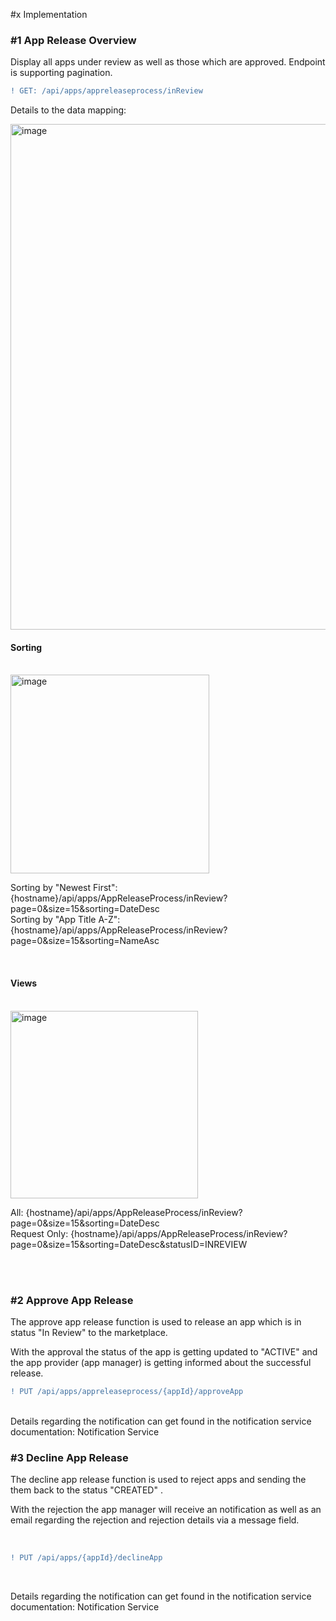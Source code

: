 #x Implementation

### #1 App Release Overview
Display all apps under review as well as those which are approved.
Endpoint is supporting pagination.
<br>

```diff
! GET: /api/apps/appreleaseprocess/inReview
```

Details to the data mapping:

<img width="809" alt="image" src="https://user-images.githubusercontent.com/94133633/213944314-2efd4f81-cd7b-4dd9-9e29-877078a2161c.png">

<br>

#### Sorting
<br>
<img width="318" alt="image" src="https://user-images.githubusercontent.com/94133633/213944346-28d2a92d-9341-4761-a815-39a99d07b514.png">
<br>

Sorting by "Newest First": {hostname}/api/apps/AppReleaseProcess/inReview?page=0&size=15&sorting=DateDesc  
Sorting by "App Title A-Z": {hostname}/api/apps/AppReleaseProcess/inReview?page=0&size=15&sorting=NameAsc

<br>

#### Views
<br>
<img width="300" alt="image" src="https://user-images.githubusercontent.com/94133633/213944368-33a036e9-5fc0-4389-af34-9c4b56f089b3.png">
<br>

All: {hostname}/api/apps/AppReleaseProcess/inReview?page=0&size=15&sorting=DateDesc  
Request Only:  {hostname}/api/apps/AppReleaseProcess/inReview?page=0&size=15&sorting=DateDesc&statusID=INREVIEW

<br>
<br>

### #2 Approve App Release
The approve app release function is used to release an app which is in status "In Review" to the marketplace.

With the approval the status of the app is getting updated to "ACTIVE" and the app provider (app manager) is getting informed about the successful release.
<br>

```diff
! PUT /api/apps/appreleaseprocess/{appId}/approveApp
```

<br>
Details regarding the notification can get found in the notification service documentation: Notification Service



### #3 Decline App Release
The decline app release function is used to reject apps and sending the them back to the status "CREATED" .

With the rejection the app manager will receive an notification as well as an email regarding the rejection and rejection details via a message field.

<br>

```diff
! PUT /api/apps/{appId}/declineApp
```

<br>

Details regarding the notification can get found in the notification service documentation: Notification Service

